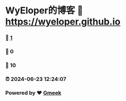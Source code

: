 # WyEloper的博客 :link: https://wyeloper.github.io 
### :page_facing_up: [1](https://wyeloper.github.io/tag.html) 
### :speech_balloon: 0 
### :hibiscus: 10 
### :alarm_clock: 2024-06-23 12:24:07 
### Powered by :heart: [Gmeek](https://github.com/Meekdai/Gmeek)
